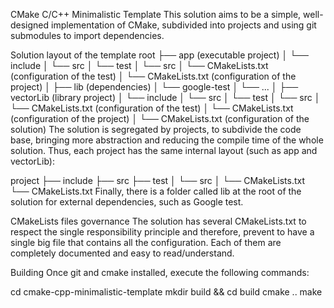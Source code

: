 CMake C/C++ Minimalistic Template
This solution aims to be a simple, well-designed implementation of CMake, subdivided into projects and using git submodules to import dependencies.

Solution layout of the template
root
├── app (executable project)
│   └── include
│   └── src
│   └── test
│       └── src
│       └── CMakeLists.txt (configuration of the test)
│   └── CMakeLists.txt (configuration of the project)
│
├── lib (dependencies)
│   └── google-test
│   └── ...
│
├── vectorLib (library project)
│   └── include
│   └── src
│   └── test
│       └── src
│       └── CMakeLists.txt (configuration of the test)
│   └── CMakeLists.txt (configuration of the project)
│
└── CMakeLists.txt (configuration of the solution)
The solution is segregated by projects, to subdivide the code base, bringing more abstraction and reducing the compile time of the whole solution. Thus, each project has the same internal layout (such as app and vectorLib):

project
├── include
├── src
├── test
│   └── src
│   └── CMakeLists.txt
└── CMakeLists.txt
Finally, there is a folder called lib at the root of the solution for external dependencies, such as Google test.

CMakeLists files governance
The solution has several CMakeLists.txt to respect the single responsibility principle and therefore, prevent to have a single big file that contains all the configuration. Each of them are completely documented and easy to read/understand.

Building
Once git and cmake installed, execute the following commands:

cd cmake-cpp-minimalistic-template
mkdir build && cd build
cmake ..
make
